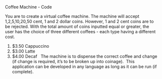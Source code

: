 Coffee Machine - Code

You are to create a virtual coffee machine. The machine will accept 1,2,5,10,20,50 cent, 1 and 2 dollar coins. However, 1 and 2 cent coins are to be rejected.
With the total amount of coins inputted equal or greater, the user has the choice of three different coffees - each type having a different cost. 
1. $3.50 Cappuccino 
2. $3.00 Latte 
3. $4.00 Decaf  
The machine is to dispense the correct coffee and change (if change is required, it’s to be broken up into coinage). 
This application can be developed in any language as long as it can be run (if complete).  